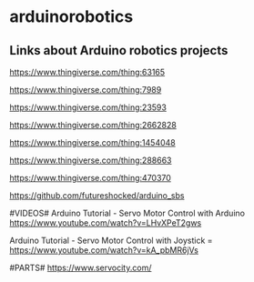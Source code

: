 # arduinorobotics

## Links about Arduino robotics projects ##

https://www.thingiverse.com/thing:63165

https://www.thingiverse.com/thing:7989

https://www.thingiverse.com/thing:23593

https://www.thingiverse.com/thing:2662828

https://www.thingiverse.com/thing:1454048

https://www.thingiverse.com/thing:288663

https://www.thingiverse.com/thing:470370

https://github.com/futureshocked/arduino_sbs

#VIDEOS#
Arduino Tutorial - Servo Motor Control with Arduino
https://www.youtube.com/watch?v=LHvXPeT2gws

Arduino Tutorial - Servo Motor Control with Joystick = 
https://www.youtube.com/watch?v=kA_pbMR6jVs





#PARTS#
https://www.servocity.com/

